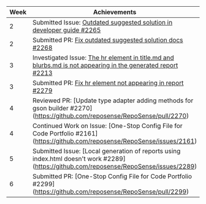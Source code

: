 | Week | Achievements                                             |
|------|----------------------------------------------------------|
| 2    | Submitted Issue: [Outdated suggested solution in developer guide #2265](https://github.com/reposense/RepoSense/issues/2265)    
| 2    | Submitted PR: [Fix outdated suggested solution docs #2268](https://github.com/reposense/RepoSense/pull/2268)
| 3    | Investigated Issue: [The hr element in title.md and blurbs.md is not appearing in the generated report #2213](https://github.com/reposense/RepoSense/issues/2213)
| 3    | Submitted PR: [Fix hr element not appearing in report #2279](https://github.com/reposense/RepoSense/pull/2279) 
| 4    | Reviewed PR: [Update type adapter adding methods for gson builder #2270] (https://github.com/reposense/RepoSense/pull/2270)
| 4    | Continued Work on Issue: [One-Stop Config File for Code Portfolio #2161] (https://github.com/reposense/RepoSense/issues/2161)
| 5    | Submitted Issue: [Local generation of reports using index.html doesn't work #2289] (https://github.com/reposense/RepoSense/issues/2289)
| 6    | Submitted PR: [One-Stop Config File for Code Portfolio #2299] (https://github.com/reposense/RepoSense/pull/2299)
